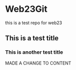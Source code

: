 # Web23Git
this is a test repo for web23 

## This is a test title

### This is another test title

MADE A CHANGE TO CONTENT